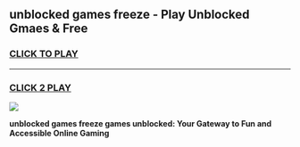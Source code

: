 
## unblocked games freeze - Play Unblocked Gmaes & Free
<h3>
<a href="https://premium.freeplayer.one?title=unblocked_games_freeze&ref=19F">CLICK TO PLAY</a></h3>
<hr>

<h3>
<a href="https://premium.freeplayer.one?title=unblocked_games_freeze&ref=19F">CLICK 2 PLAY</a>
  
</h3>

<a href="https://premium.freeplayer.one?title=unblocked_games_freeze&ref=19F/"><img src="https://clearcache.store/games.png"></a>


**unblocked games freeze games unblocked: Your Gateway to Fun and Accessible Online Gaming**
